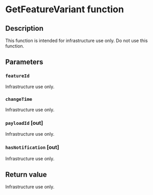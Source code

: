 # GetFeatureVariant function

## Description

This function is intended for infrastructure use only. Do not use this function.

## Parameters

### `featureId`

Infrastructure use only.

### `changeTime`

Infrastructure use only.

### `payloadId` [out]

Infrastructure use only.

### `hasNotification` [out]

Infrastructure use only.

## Return value

Infrastructure use only.